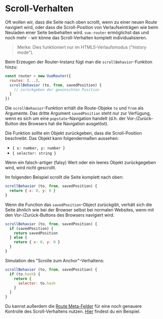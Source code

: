 # Scroll-Verhalten

Oft wollen wir, dass die Seite nach oben scrollt, wenn zu einer neuen Route navigiert wird, oder dass die Scroll-Position von Verlaufseinträgen wie beim Neuladen einer Seite beibehalten wird. `vue-router` ermöglichst das und noch mehr - wir könne das Scroll-Verhalten komplett individualisieren.

> Merke: Dies funktioniert nur im HTML5-Verlaufsmodus ("history mode").

Beim Erzeugen der Router-Instanz fügt man die `scrollBehavior`-Funktion hinzu:

``` js
const router = new VueRouter({
  routes: [...],
  scrollBehavior (to, from, savedPosition) {
    // zurückgeben der gewünschten Position
  }
})
```

Die `scrollBehavior`-Funktion erhält die Route-Objeke `to` und `from` als Argumente. Das dritte Argument `savedPosition` steht nur zur Verfügung, wenn es sich um eine `popstate`-Navigation handelt (d.h. der Vor-/Zurück-Button des Browsers hat die Navigation ausgelöst).

Die Funktion sollte ein Objekt zurückgeben, dass die Scroll-Position beschreibt. Das Objekt kann folgendermaßen aussehen:

- `{ x: number, y: number }`
- `{ selector: string }`

Wenn ein falsch-artiger (falsy) Wert oder ein leeres Objekt zurückgegeben wird, wird nicht gescrollt.

Im folgenden Beispiel scrollt die Seite komplett nach oben:
``` js
scrollBehavior (to, from, savedPosition) {
  return { x: 0, y: 0 }
}
```


Wenn die Function das `savedPosition`-Object zurückgibt, verhält sich die Seite ähnlich wie bei der Browser selbst bei normalen Websites, wenn mit den Vor-/Zurück-Buttons des Browsers navigiert wird.

``` js
scrollBehavior (to, from, savedPosition) {
  if (savedPosition) {
    return savedPosition
  } else {
    return { x: 0, y: 0 }
  }
}
```

Simulation des "Scrolle zum Anchor"-Verhaltens:
``` js
scrollBehavior (to, from, savedPosition) {
  if (to.hash) {
    return {
      selector: to.hash
    }
  }
}
```

Du kannst außerdem die [Route Meta-Felder](meta.md) für eine noch genauere Kontrolle des Scroll-Verhaltens nutzen.  [Hier](https://github.com/vuejs/vue-router/blob/dev/examples/scroll-behavior/app.js) findest du ein Beispiel.
